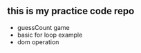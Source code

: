  <h2>this is my practice code repo</h2>
 <ul>
 <li>guessCount game </li>
 <li>basic for loop example</li>
 <li>dom operation</li>
 </ul>
 